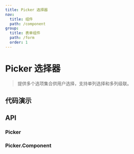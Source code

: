 ```yaml
---
title: Picker 选择器
nav:
  title: 组件
  path: /component
group:
  title: 表单组件
  path: /form
  order: 1
---
```


# Picker 选择器

> 提供多个选项集合供用户选择，支持单列选择和多列级联。

## 代码演示

<code src="./__fixtures__/basic.tsx"></code>

## API

### Picker

<API hideTitle src="./picker-method.tsx"></API>

### Picker.Component

<API hideTitle src="./picker.tsx"></API>
